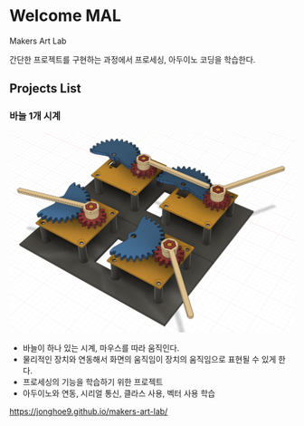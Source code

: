 # Welcome MAL
Makers Art Lab

간단한 프로젝트를 구현하는 과정에서 프로세싱, 아두이노 코딩을 학습한다.

## Projects List

### 바늘 1개 시계

![실행한 모습](img/project_clock_arrow.png)

* 바늘이 하나 있는 시계, 마우스를 따라 움직인다.
* 물리적인 장치와 연동해서 화면의 움직임이 장치의 움직임으로 표현될 수 있게 한다.
* 프로세싱의 기능을 학습하기 위한 프로젝트
* 아두이노와 연동, 시리얼 통신, 클라스 사용, 벡터 사용 학습

https://jonghoe9.github.io/makers-art-lab/
